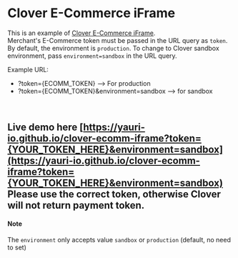 # Clover E-Commerce iFrame

This is an example of [Clover E-Commerce iFrame](https://docs.clover.com/docs/using-the-clover-hosted-iframe).
<br />
Merchant's E-Commerce token must be passed in the URL query as `token`.
<br />
By default, the environment is `production`. To change to Clover sandbox environment, pass `environment=sandbox` in 
the URL query.

Example URL:
- ?token={ECOMM_TOKEN} --> For production
- ?token={ECOMM_TOKEN}&environment=sandbox --> for sandbox

<br />

Live demo here [https://yauri-io.github.io/clover-ecomm-iframe?token={YOUR_TOKEN_HERE}&environment=sandbox](https://yauri-io.github.io/clover-ecomm-iframe?token={YOUR_TOKEN_HERE}&environment=sandbox)
<br />
Please use the correct token, otherwise Clover will not return payment token.
---
#### Note
The `environment` only accepts value `sandbox` or `production` (default, no need to set)
